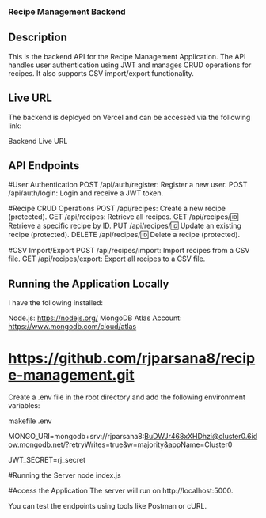 ### Recipe Management Backend
## Description
This is the backend API for the Recipe Management Application. The API handles user authentication using JWT and manages CRUD operations for recipes. It also supports CSV import/export functionality.

## Live URL
The backend is deployed on Vercel and can be accessed via the following link:

Backend Live URL

## API Endpoints
#User Authentication
POST /api/auth/register: Register a new user.
POST /api/auth/login: Login and receive a JWT token.

#Recipe CRUD Operations
POST /api/recipes: Create a new recipe (protected).
GET /api/recipes: Retrieve all recipes.
GET /api/recipes/:id: Retrieve a specific recipe by ID.
PUT /api/recipes/:id: Update an existing recipe (protected).
DELETE /api/recipes/:id: Delete a recipe (protected).

#CSV Import/Export
POST /api/recipes/import: Import recipes from a CSV file.
GET /api/recipes/export: Export all recipes to a CSV file.

## Running the Application Locally

I have the following installed:

Node.js: https://nodejs.org/
MongoDB Atlas Account: https://www.mongodb.com/cloud/atlas

# https://github.com/rjparsana8/recipe-management.git


Create a .env file in the root directory and add the following environment variables:

makefile .env

MONGO_URI=mongodb+srv://rjparsana8:BuDWJr468xXHDhzi@cluster0.6idow.mongodb.net/?retryWrites=true&w=majority&appName=Cluster0

JWT_SECRET=rj_secret

#Running the Server
node index.js

#Access the Application
The server will run on http://localhost:5000.

You can test the endpoints using tools like Postman or cURL.
